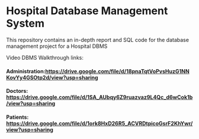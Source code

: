 # Hospital Database Management System
This repository contains an in-depth report and SQL code for the database management project for a Hospital DBMS

Video DBMS Walkthrough links:
#### Administration:https://drive.google.com/file/d/18pnaTqtVoPvsHuzG1NNKovYy4GSOtp2d/view?usp=sharing

#### Doctors: https://drive.google.com/file/d/1SA_AUbqy6Z9ruazvaz9L4Qc_d6wCok1b/view?usp=sharing
#### Patients: https://drive.google.com/file/d/1ork8HxD26R5_ACVRDtpicoGsrF2KhYwr/view?usp=sharing

